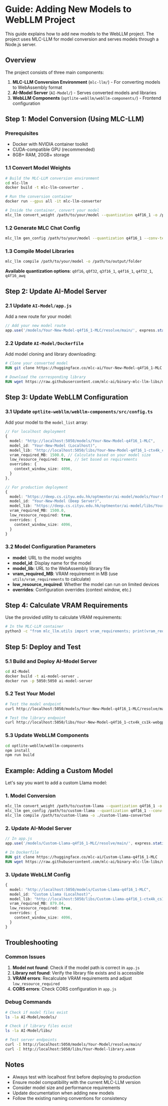 # Guide: Adding New Models to WebLLM Project

This guide explains how to add new models to the WebLLM project. The project uses MLC-LLM for model conversion and serves models through a Node.js server.

## Overview

The project consists of three main components:
1. **MLC-LLM Conversion Environment** (`mlc-llm/`) - For converting models to WebAssembly format
2. **AI-Model Server** (`AI-Model/`) - Serves converted models and libraries
3. **WebLLM Components** (`optlite-webllm/webllm-components/`) - Frontend configuration

## Step 1: Model Conversion (Using MLC-LLM)

### Prerequisites
- Docker with NVIDIA container toolkit
- CUDA-compatible GPU (recommended)
- 8GB+ RAM, 20GB+ storage

### 1.1 Convert Model Weights
```bash
# Build the MLC-LLM conversion environment
cd mlc-llm
docker build -t mlc-llm-converter .

# Run the conversion container
docker run --gpus all -it mlc-llm-converter

# Inside the container, convert your model
mlc_llm convert_weight /path/to/your/model --quantization q4f16_1 -o /path/to/output/folder
```

### 1.2 Generate MLC Chat Config
```bash
mlc_llm gen_config /path/to/your/model --quantization q4f16_1 --conv-template [model_template] -o /path/to/output/folder
```

### 1.3 Compile Model Libraries
```bash
mlc_llm compile /path/to/your/model -o /path/to/output/folder
```

**Available quantization options**: `q0f16`, `q0f32`, `q3f16_1`, `q4f16_1`, `q4f32_1`, `q4f16_awq`

## Step 2: Update AI-Model Server

### 2.1 Update `AI-Model/app.js`
Add a new route for your model:

```javascript
// Add your new model route
app.use('/models/Your-New-Model-q4f16_1-MLC/resolve/main/', express.static('./models/Your-New-Model-q4f16_1-MLC/'));
```

### 2.2 Update `AI-Model/Dockerfile`
Add model cloning and library downloading:

```dockerfile
# Clone your converted model
RUN git clone https://huggingface.co/mlc-ai/Your-New-Model-q4f16_1-MLC

# Download the corresponding library
RUN wget https://raw.githubusercontent.com/mlc-ai/binary-mlc-llm-libs/main/web-llm-models/v0_2_48/Your-New-Model-q4f16_1-ctx4k_cs1k-webgpu.wasm
```

## Step 3: Update WebLLM Configuration

### 3.1 Update `optlite-webllm/webllm-components/src/config.ts`
Add your model to the `model_list` array:

```typescript
// For localhost deployment
{
  model: "http://localhost:5050/models/Your-New-Model-q4f16_1-MLC",
  model_id: "Your-New-Model (Localhost)",
  model_lib: "http://localhost:5050/libs/Your-New-Model-q4f16_1-ctx4k_cs1k-webgpu.wasm",
  vram_required_MB: 1500.0, // Calculate based on your model size
  low_resource_required: true, // Set based on requirements
  overrides: {
    context_window_size: 4096,
  }
},

// For production deployment
{
  model: "https://deep.cs.cityu.edu.hk/optmentor/ai-model/models/Your-New-Model-q4f16_1-MLC",
  model_id: "Your-New-Model (Deep Server)",
  model_lib: "https://deep.cs.cityu.edu.hk/optmentor/ai-model/libs/Your-New-Model-q4f16_1-ctx4k_cs1k-webgpu.wasm",
  vram_required_MB: 1500.0,
  low_resource_required: true,
  overrides: {
    context_window_size: 4096,
  }
}
```

### 3.2 Model Configuration Parameters

- **model**: URL to the model weights
- **model_id**: Display name for the model
- **model_lib**: URL to the WebAssembly library file
- **vram_required_MB**: VRAM requirement in MB (use `utils/vram_requirements` to calculate)
- **low_resource_required**: Whether the model can run on limited devices
- **overrides**: Configuration overrides (context window, etc.)

## Step 4: Calculate VRAM Requirements

Use the provided utility to calculate VRAM requirements:

```bash
# In the MLC-LLM container
python3 -c "from mlc_llm.utils import vram_requirements; print(vram_requirements.calculate_vram_requirement('/path/to/your/model'))"
```

## Step 5: Deploy and Test

### 5.1 Build and Deploy AI-Model Server
```bash
cd AI-Model
docker build -t ai-model-server .
docker run -p 5050:5050 ai-model-server
```

### 5.2 Test Your Model
```bash
# Test the model endpoint
curl http://localhost:5050/models/Your-New-Model-q4f16_1-MLC/resolve/main/

# Test the library endpoint
curl http://localhost:5050/libs/Your-New-Model-q4f16_1-ctx4k_cs1k-webgpu.wasm
```

### 5.3 Update WebLLM Components
```bash
cd optlite-webllm/webllm-components
npm install
npm run build
```

## Example: Adding a Custom Model

Let's say you want to add a custom Llama model:

### 1. Model Conversion
```bash
mlc_llm convert_weight /path/to/custom-llama --quantization q4f16_1 -o ./custom-llama-converted
mlc_llm gen_config /path/to/custom-llama --quantization q4f16_1 --conv-template llama-3 -o ./custom-llama-converted
mlc_llm compile /path/to/custom-llama -o ./custom-llama-converted
```

### 2. Update AI-Model Server
```javascript
// In app.js
app.use('/models/Custom-Llama-q4f16_1-MLC/resolve/main/', express.static('./models/Custom-Llama-q4f16_1-MLC/'));
```

```dockerfile
# In Dockerfile
RUN git clone https://huggingface.co/mlc-ai/Custom-Llama-q4f16_1-MLC
RUN wget https://raw.githubusercontent.com/mlc-ai/binary-mlc-llm-libs/main/web-llm-models/v0_2_48/Custom-Llama-q4f16_1-ctx4k_cs1k-webgpu.wasm
```

### 3. Update WebLLM Config
```typescript
{
  model: "http://localhost:5050/models/Custom-Llama-q4f16_1-MLC",
  model_id: "Custom Llama (Localhost)",
  model_lib: "http://localhost:5050/libs/Custom-Llama-q4f16_1-ctx4k_cs1k-webgpu.wasm",
  vram_required_MB: 879.04,
  low_resource_required: true,
  overrides: {
    context_window_size: 4096,
  }
}
```

## Troubleshooting

### Common Issues

1. **Model not found**: Check if the model path is correct in `app.js`
2. **Library not found**: Verify the library file exists and is accessible
3. **VRAM errors**: Recalculate VRAM requirements and adjust `low_resource_required`
4. **CORS errors**: Check CORS configuration in `app.js`

### Debug Commands

```bash
# Check if model files exist
ls -la AI-Model/models/

# Check if library files exist
ls -la AI-Model/libs/

# Test server endpoints
curl -I http://localhost:5050/models/Your-Model/resolve/main/
curl -I http://localhost:5050/libs/Your-Model-library.wasm
```

## Notes

- Always test with localhost first before deploying to production
- Ensure model compatibility with the current MLC-LLM version
- Consider model size and performance requirements
- Update documentation when adding new models
- Follow the existing naming conventions for consistency 
